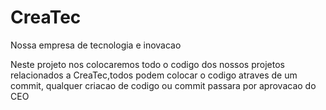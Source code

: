 # CreaTec
Nossa empresa de tecnologia e inovacao

Neste projeto nos colocaremos todo o codigo dos nossos projetos relacionados a CreaTec,todos podem colocar o codigo atraves de um commit, qualquer criacao de codigo ou commit passara por aprovacao do CEO
